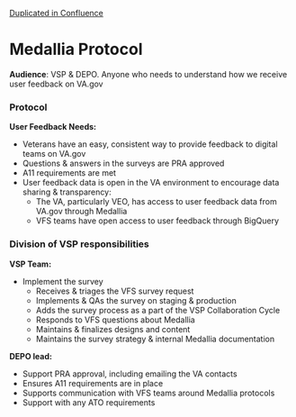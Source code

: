 [Duplicated in Confluence](https://vfs.atlassian.net/wiki/spaces/Contact/pages/1860108475/Medallia+Protocol)

# Medallia Protocol

**Audience**: VSP & DEPO. Anyone who needs to understand how we receive user feedback on VA.gov

### Protocol

**User Feedback Needs:**

- Veterans have an easy, consistent way to provide feedback to digital teams on VA.gov
- Questions & answers in the surveys are PRA approved
- A11 requirements are met
- User feedback data is open in the VA environment to encourage data sharing & transparency:
  - The VA, particularly VEO, has access to user feedback data from VA.gov through Medallia
  - VFS teams have open access to user feedback through BigQuery

### Division of VSP responsibilities

**VSP Team:**

- Implement the survey
  - Receives & triages the VFS survey request
  - Implements & QAs the survey on staging & production
  - Adds the survey process as a part of the VSP Collaboration Cycle
  - Responds to VFS questions about Medallia
  - Maintains & finalizes designs and content
  - Maintains the survey strategy & internal Medallia documentation

**DEPO lead:**

- Support PRA approval, including emailing the VA contacts
- Ensures A11 requirements are in place
- Supports communication with VFS teams around Medallia protocols
- Support with any ATO requirements
